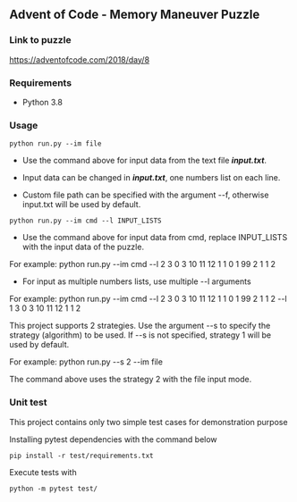 ## Advent of Code - Memory Maneuver Puzzle


### Link to puzzle 
https://adventofcode.com/2018/day/8

### Requirements

- Python 3.8

### Usage


`python run.py --im file` <br>

- Use the command above for input data from the text file ***input.txt***. 

- Input data can be changed in ***input.txt***, one numbers list on each line.

- Custom file path can be specified with the argument --f, otherwise input.txt will be used by default.


`python run.py --im cmd --l INPUT_LISTS` <br>

- Use the command above for input data from cmd, replace INPUT_LISTS with the input data of the puzzle. 
  
For example: python run.py --im cmd --l 2 3 0 3 10 11 12 1 1 0 1 99 2 1 1 2

- For input as multiple numbers lists, use multiple --l arguments

For example: python run.py --im cmd --l 2 3 0 3 10 11 12 1 1 0 1 99 2 1 1 2 --l 1 3 0 3 10 11 12 1 1 2


This project supports 2 strategies. Use the argument --s to specify the strategy (algorithm) to be used. If --s is not specified, strategy 1 will be used by default.

For example: python run.py --s 2 --im file

The command above uses the strategy 2 with the file input mode.



### Unit test

This project contains only two simple test cases for demonstration purpose

Installing pytest dependencies with the command below

`pip install -r test/requirements.txt` <br>

Execute tests with

`python -m pytest test/`
